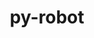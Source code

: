 ---
title: "py-robot"
permalink: "/project/py-robot"
site: "https://github.com/OpenCIAg/py-robot"
---